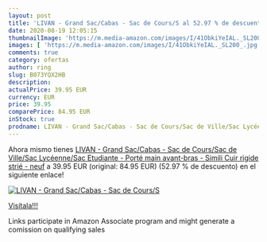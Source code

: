 ```yaml
---
layout: post
title: 'LIVAN - Grand Sac/Cabas - Sac de Cours/S al 52.97 % de descuento'
date: 2020-08-19 12:05:15
thumbnailImage: 'https://m.media-amazon.com/images/I/41ObkiYeIAL._SL200_.jpg'
images: [ 'https://m.media-amazon.com/images/I/41ObkiYeIAL._SL200_.jpg' ]
comments: true
category: ofertas
author: ring
slug: B073YQX2HB
description:
actualPrice: 39.95 EUR
currency: EUR
price: 39.95
comparePrice: 84.95 EUR
inStock: true
prodname: LIVAN - Grand Sac/Cabas - Sac de Cours/Sac de Ville/Sac Lycéenne/Sac Etudiante - Porté main  avant-bras - Simili Cuir rigide strié - neuf
---
```


Ahora mismo tienes [LIVAN - Grand Sac/Cabas - Sac de Cours/Sac de Ville/Sac Lycéenne/Sac Etudiante - Porté main  avant-bras - Simili Cuir rigide strié - neuf](https://www.amazon.fr/dp/B073YQX2HB/?tag=tolees0d-21) a 39.95 EUR (original: 84.95 EUR) (52.97 %  de descuento) en el siguiente enlace!

[![LIVAN - Grand Sac/Cabas - Sac de Cours/S](https://m.media-amazon.com/images/I/41ObkiYeIAL._SL200_.jpg)](https://www.amazon.fr/dp/B073YQX2HB/?tag=tolees0d-21)

[Visítala!!!](https://www.amazon.fr/dp/B073YQX2HB/?tag=tolees0d-21)

Links participate in Amazon Associate program and might generate a comission on qualifying sales
